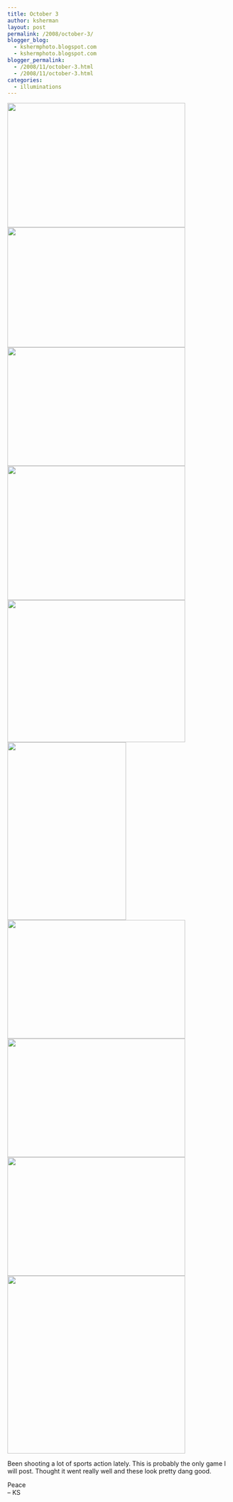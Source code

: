 ```yaml
---
title: October 3
author: ksherman
layout: post
permalink: /2008/october-3/
blogger_blog:
  - kshermphoto.blogspot.com
  - kshermphoto.blogspot.com
blogger_permalink:
  - /2008/11/october-3.html
  - /2008/11/october-3.html
categories:
  - illuminations
---
```

<a onblur="try {parent.deselectBloggerImageGracefully();} catch(e) {}" href="http://1.bp.blogspot.com/_HTtVcKQt9f8/SSNT0XduAHI/AAAAAAAABEc/4HHoq5S89T0/s1600-h/Oct3.jpg"><img style="cursor: pointer; width: 400px; height: 280px;" src="http://1.bp.blogspot.com/_HTtVcKQt9f8/SSNT0XduAHI/AAAAAAAABEc/4HHoq5S89T0/s400/Oct3.jpg" alt="" id="BLOGGER_PHOTO_ID_5270148148070580338" border="0" /></a>  
<a onblur="try {parent.deselectBloggerImageGracefully();} catch(e) {}" href="http://4.bp.blogspot.com/_HTtVcKQt9f8/SSNT0aJFSSI/AAAAAAAABEU/wZJJZmFODXg/s1600-h/Oct3-2.jpg"><img style="cursor: pointer; width: 400px; height: 270px;" src="http://4.bp.blogspot.com/_HTtVcKQt9f8/SSNT0aJFSSI/AAAAAAAABEU/wZJJZmFODXg/s400/Oct3-2.jpg" alt="" id="BLOGGER_PHOTO_ID_5270148148789332258" border="0" /></a>  
<a onblur="try {parent.deselectBloggerImageGracefully();} catch(e) {}" href="http://4.bp.blogspot.com/_HTtVcKQt9f8/SSNTz5oX9hI/AAAAAAAABEM/PjcUj7u9hTE/s1600-h/Oct3-3.jpg"><img style="cursor: pointer; width: 400px; height: 267px;" src="http://4.bp.blogspot.com/_HTtVcKQt9f8/SSNTz5oX9hI/AAAAAAAABEM/PjcUj7u9hTE/s400/Oct3-3.jpg" alt="" id="BLOGGER_PHOTO_ID_5270148140062209554" border="0" /></a>  
<a onblur="try {parent.deselectBloggerImageGracefully();} catch(e) {}" href="http://4.bp.blogspot.com/_HTtVcKQt9f8/SSNTzwznL5I/AAAAAAAABEE/_EdnBFbzZn4/s1600-h/Oct3-4.jpg"><img style="cursor: pointer; width: 400px; height: 302px;" src="http://4.bp.blogspot.com/_HTtVcKQt9f8/SSNTzwznL5I/AAAAAAAABEE/_EdnBFbzZn4/s400/Oct3-4.jpg" alt="" id="BLOGGER_PHOTO_ID_5270148137693425554" border="0" /></a>  
<a onblur="try {parent.deselectBloggerImageGracefully();} catch(e) {}" href="http://2.bp.blogspot.com/_HTtVcKQt9f8/SSNTzu3OesI/AAAAAAAABD8/ldnIByLW_Bw/s1600-h/Oct3-5.jpg"><img style="cursor: pointer; width: 400px; height: 320px;" src="http://2.bp.blogspot.com/_HTtVcKQt9f8/SSNTzu3OesI/AAAAAAAABD8/ldnIByLW_Bw/s400/Oct3-5.jpg" alt="" id="BLOGGER_PHOTO_ID_5270148137171712706" border="0" /></a>  
<a onblur="try {parent.deselectBloggerImageGracefully();} catch(e) {}" href="http://1.bp.blogspot.com/_HTtVcKQt9f8/SSNTnrfhFRI/AAAAAAAABD0/-xfF3ae7Kbk/s1600-h/Oct3-6.jpg"><img style="cursor: pointer; width: 267px; height: 400px;" src="http://1.bp.blogspot.com/_HTtVcKQt9f8/SSNTnrfhFRI/AAAAAAAABD0/-xfF3ae7Kbk/s400/Oct3-6.jpg" alt="" id="BLOGGER_PHOTO_ID_5270147930108531986" border="0" /></a>  
<a onblur="try {parent.deselectBloggerImageGracefully();} catch(e) {}" href="http://1.bp.blogspot.com/_HTtVcKQt9f8/SSNTnpNZ1vI/AAAAAAAABDs/CcsBbJV_V-E/s1600-h/Oct3-7.jpg"><img style="cursor: pointer; width: 400px; height: 267px;" src="http://1.bp.blogspot.com/_HTtVcKQt9f8/SSNTnpNZ1vI/AAAAAAAABDs/CcsBbJV_V-E/s400/Oct3-7.jpg" alt="" id="BLOGGER_PHOTO_ID_5270147929495688946" border="0" /></a>  
<a onblur="try {parent.deselectBloggerImageGracefully();} catch(e) {}" href="http://1.bp.blogspot.com/_HTtVcKQt9f8/SSNTnXi6bXI/AAAAAAAABDk/b7FujdZO0nI/s1600-h/Oct3-8.jpg"><img style="cursor: pointer; width: 400px; height: 267px;" src="http://1.bp.blogspot.com/_HTtVcKQt9f8/SSNTnXi6bXI/AAAAAAAABDk/b7FujdZO0nI/s400/Oct3-8.jpg" alt="" id="BLOGGER_PHOTO_ID_5270147924754066802" border="0" /></a>  
<a onblur="try {parent.deselectBloggerImageGracefully();} catch(e) {}" href="http://2.bp.blogspot.com/_HTtVcKQt9f8/SSNTnN7Y__I/AAAAAAAABDc/mJSa4DPPyjc/s1600-h/Oct3-9.jpg"><img style="cursor: pointer; width: 400px; height: 267px;" src="http://2.bp.blogspot.com/_HTtVcKQt9f8/SSNTnN7Y__I/AAAAAAAABDc/mJSa4DPPyjc/s400/Oct3-9.jpg" alt="" id="BLOGGER_PHOTO_ID_5270147922172379122" border="0" /></a>  
<a onblur="try {parent.deselectBloggerImageGracefully();} catch(e) {}" href="http://4.bp.blogspot.com/_HTtVcKQt9f8/SSNTm0Jr8DI/AAAAAAAABDU/DTekpSR_Lxo/s1600-h/Oct3-10.jpg"><img style="cursor: pointer; width: 400px; height: 400px;" src="http://4.bp.blogspot.com/_HTtVcKQt9f8/SSNTm0Jr8DI/AAAAAAAABDU/DTekpSR_Lxo/s400/Oct3-10.jpg" alt="" id="BLOGGER_PHOTO_ID_5270147915253018674" border="0" /></a>

Been shooting a lot of sports action lately. This is probably the only game I will post. Thought it went really well and these look pretty dang good.

Peace  
&#8211; KS